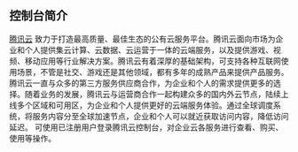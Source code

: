 ## 控制台简介
[腾讯云](https://cloud.tencent.com/) 致力于打造最高质量、最佳生态的公有云服务平台。腾讯云面向市场为企业和个人提供集云计算、云数据、云运营于一体的云端服务，以及提供游戏、视频、移动应用等行业解决方案。腾讯云有着深厚的基础架构，可支持各种互联网使用场景，不管是社交、游戏还是其他领域，都有多年的成熟产品来提供产品服务。
腾讯云一直与众多的第三方服务供应商合作，为企业和个人的需求提供更多的选择。随着业务的发展，腾讯云与运营商合作一起构建众多的国内外云节点，陆续上线多个区域和可用区，为企业和个人提供更好的云端服务体验。通过全球调度系统，将服务内容分至全球加速节点，企业和个人可以就近获取访问内容，降低访问延迟。
可使用已注册用户登录腾讯云控制台，对企业云各服务进行查看、购买、使用等操作。
